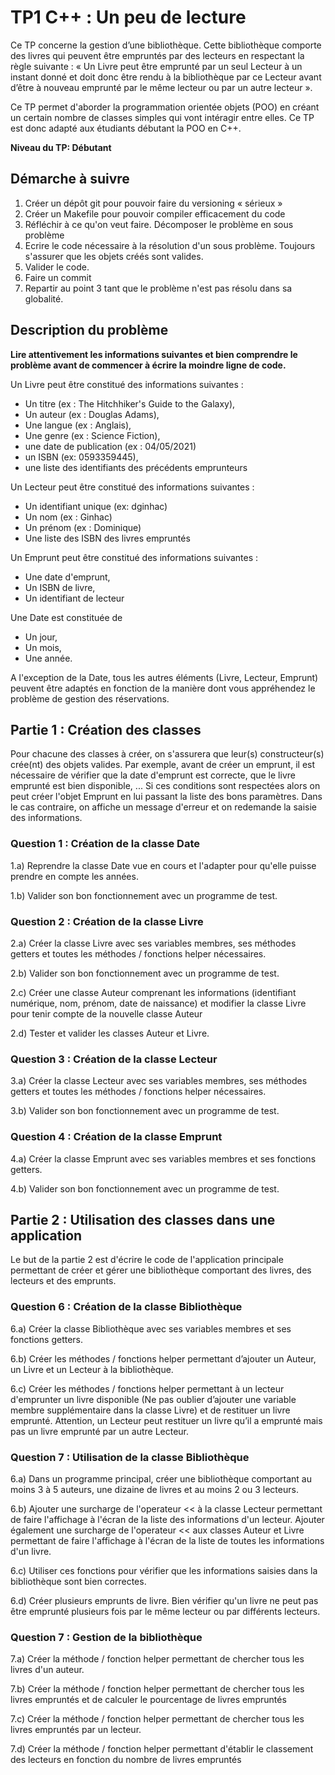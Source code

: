 # TP1 C++ : Un peu de lecture

Ce TP concerne la gestion d’une bibliothèque. Cette bibliothèque comporte des livres qui peuvent être empruntés par des lecteurs en respectant la règle suivante : « Un Livre peut être emprunté par un seul Lecteur à un instant donné et doit donc être rendu à la bibliothèque par ce Lecteur avant d’être à nouveau emprunté par le même lecteur ou par un autre lecteur ».

Ce TP permet d'aborder la programmation orientée objets (POO) en créant un certain nombre de classes simples qui vont intéragir entre elles. Ce TP est donc adapté aux étudiants débutant la POO en C++.

**Niveau du TP: Débutant**

## Démarche à suivre

1. Créer un dépôt git pour pouvoir faire du versioning « sérieux »
2. Créer un Makefile pour pouvoir compiler efficacement du code
3. Réfléchir à ce qu'on veut faire. Décomposer le problème en sous problème
4. Ecrire le code nécessaire à la résolution d'un sous problème. Toujours s'assurer que les objets créés sont valides.
5. Valider le code.
6. Faire un commit
7. Repartir au point 3 tant que le problème n'est pas résolu dans sa globalité.

## Description du problème

**Lire attentivement les informations suivantes et bien comprendre le problème avant de commencer à écrire la moindre ligne de code.**

Un Livre peut être constitué des informations suivantes :

- Un titre (ex : The Hitchhiker's Guide to the Galaxy),
- Un auteur (ex : Douglas Adams),
- Une langue (ex :  Anglais),
- Une genre (ex : Science Fiction),
- une date de publication (ex : 04/05/2021)
- un ISBN (ex: 0593359445),
- une liste des identifiants des précédents emprunteurs

Un Lecteur peut être constitué des informations suivantes :

- Un identifiant unique (ex: dginhac)
- Un nom (ex : Ginhac)
- Un prénom (ex : Dominique)
- Une liste des ISBN des livres empruntés

Un Emprunt peut être constitué des informations suivantes :

- Une date d'emprunt,
- Un ISBN de livre,
- Un identifiant de lecteur

Une Date est constituée de

- Un jour,
- Un mois,
- Une année.

A l'exception de la Date, tous les autres éléments (Livre, Lecteur, Emprunt) peuvent être adaptés en fonction de la manière dont vous appréhendez le problème de gestion des réservations.


## Partie 1 : Création des classes

Pour chacune des classes à créer, on s'assurera que leur(s) constructeur(s) crée(nt) des objets valides. Par exemple, avant de créer un emprunt, il est nécessaire de vérifier que la date d'emprunt est correcte, que le livre emprunté est bien disponible, ... Si ces conditions sont respectées alors on peut créer l'objet Emprunt en lui passant la liste des bons paramètres. Dans le cas contraire, on affiche un message d'erreur et on redemande la saisie des informations.

### Question 1 : Création de la classe Date

1.a) Reprendre la classe Date vue en cours et l'adapter pour qu'elle puisse prendre en compte les années. 

1.b) Valider son bon fonctionnement avec un programme de test.

### Question 2 : Création de la classe Livre

2.a) Créer la classe Livre avec ses variables membres, ses méthodes getters et toutes les méthodes / fonctions helper nécessaires.

2.b) Valider son bon fonctionnement avec un programme de test.

2.c) Créer une classe Auteur comprenant les informations (identifiant numérique, nom, prénom, date de naissance) et modifier la classe Livre pour tenir compte de la nouvelle classe Auteur

2.d) Tester et valider les classes Auteur et Livre.

### Question 3 : Création de la classe Lecteur

3.a) Créer la classe Lecteur avec ses variables membres, ses méthodes getters et toutes les méthodes / fonctions helper nécessaires.

3.b) Valider son bon fonctionnement avec un programme de test.

### Question 4 : Création de la classe Emprunt

4.a) Créer la classe Emprunt avec ses variables membres et ses fonctions getters.

4.b) Valider son bon fonctionnement avec un programme de test.

## Partie 2 : Utilisation des classes dans une application

Le but de la partie 2 est d'écrire le code de l'application principale permettant de créer et gérer une bibliothèque comportant des livres, des lecteurs et des emprunts.

### Question 6 : Création de la classe Bibliothèque

6.a) Créer la classe Bibliothèque avec ses variables membres et ses fonctions getters.

6.b) Créer les méthodes / fonctions helper permettant d’ajouter un Auteur, un Livre et un Lecteur à la bibliothèque.

6.c) Créer les méthodes / fonctions helper permettant à un lecteur d'emprunter un livre disponible (Ne pas oublier d’ajouter une variable membre supplémentaire dans la classe Livre) et de restituer un livre emprunté. Attention, un Lecteur peut restituer un livre qu’il a emprunté mais pas un livre emprunté par un autre Lecteur. 


### Question 7 : Utilisation de la classe Bibliothèque


6.a) Dans un programme principal, créer une bibliothèque comportant au moins 3 à 5 auteurs, une dizaine de livres et au moins 2 ou 3 lecteurs. 

6.b) Ajouter une surcharge de l'operateur << à la classe Lecteur permettant de faire l'affichage à l'écran de la liste des informations d'un lecteur. Ajouter également une surcharge de l'operateur << aux classes Auteur et Livre  permettant de faire l'affichage à l'écran de la liste de toutes les informations d'un livre. 

6.c) Utiliser ces fonctions pour vérifier que les informations saisies dans la bibliothèque sont bien correctes.

6.d) Créer plusieurs emprunts de livre. Bien vérifier qu'un livre ne peut pas être emprunté plusieurs fois par le même lecteur ou par différents lecteurs.


### Question 7 : Gestion de la bibliothèque


7.a) Créer la méthode / fonction helper permettant de chercher tous les livres d'un auteur.

7.b) Créer la méthode / fonction helper permettant de chercher tous les livres empruntés et de calculer le pourcentage de livres empruntés

7.c) Créer la méthode / fonction helper permettant de chercher tous les livres empruntés par un lecteur.

7.d) Créer la méthode / fonction helper permettant d'établir le classement des lecteurs en fonction du nombre de livres empruntés
